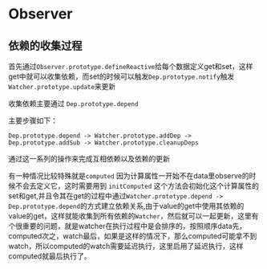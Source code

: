 # Observer

## 依赖的收集过程

首先通过`Observer.prototype.defineReactive`给每个数据定义get和set，这样get中就可以收集依赖，而set的时候可以触发`Dep.prototype.notify`触发`Watcher.prototype.update`来更新

收集依赖主要通过 `Dep.prototype.depend`

主要步骤如下：

`Dep.prototype.depend -> Watcher.prototype.addDep -> Dep.prototype.addSub -> Watcher.prototype.cleanupDeps`

通过这一系列的操作来完成互相依赖以及依赖的更新

有一种情况比较特殊就是`computed` 因为计算属性一开始不在data里observe的时候不会去定义它，这时需要用到 `initComputed` 这个方法会初始化这个计算属性的set和get,并且令其在get的过程中通过`Watcher.prototype.depend -> Dep.prototype.depend`的方式建立依赖关系,由于value的get中使用其依赖的value的get，这样就能收集到所有依赖的`Watcher`，然后就可以一起更新，这里有个很重要的问题，就是watcher在执行过程中是会排序的，按照顺序data先，computed次之，watch最后，如果是这样的情况下，那么computed可能拿不到watch，所以computed的watch需要延迟执行，这里启用了延迟执行，这样computed就最后执行了。
